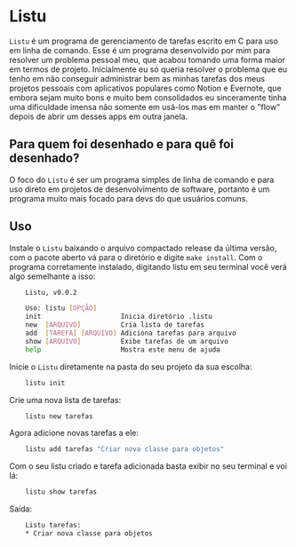 # Listu

```Listu``` é um programa de gerenciamento de tarefas escrito em C para uso em linha de comando. Esse é um programa desenvolvido por mim para resolver um problema pessoal meu, que acabou tomando uma forma maior em termos de projeto.
Inicialmente eu só queria resolver o problema que eu tenho em não conseguir administrar bem as minhas tarefas dos meus projetos pessoais com aplicativos populares como Notion e Evernote, que embora sejam muito bons e muito bem consolidados eu sinceramente tinha uma dificuldade imensa não somente em usá-los mas em manter o "flow" depois de abrir um desses apps em outra janela.

## Para quem foi desenhado e para quê foi desenhado?

O foco do ```Listu``` é ser um programa simples de linha de comando e para uso direto em projetos de desenvolvimento de software, portanto é um programa muito mais focado para devs do que usuários comuns.

## Uso

Instale o ``Listu`` baixando o arquivo compactado release da última versão, com o pacote aberto vá para o diretório e digite ``make install``. Com o
programa corretamente instalado, digitando listu em seu terminal você verá algo semelhante a isso:

```bash
    Listu, v0.0.2

    Uso: listu [OPÇÃO]
    init                    Inicia diretório .listu 
    new  [ARQUIVO]          Cria lista de tarefas 
    add  [TAREFA] [ARQUIVO] Adiciona tarefas para arquivo 
    show [ARQUIVO]          Exibe tarefas de um arquivo 
    help                    Mostra este menu de ajuda 
```

Inicie o ```Listu``` diretamente na pasta do seu projeto da sua escolha:

```bash
    listu init
```

Crie uma nova lista de tarefas:

```bash
    listu new tarefas
```

Agora adicione novas tarefas a ele:

```bash
    listu add tarefas "Criar nova classe para objetos"
```

Com o seu listu criado e tarefa adicionada basta exibir no seu terminal e voi lá:

```bash
    listu show tarefas
```

Saída:

```bash
    Listu tarefas:
    * Criar nova classe para objetos
```
